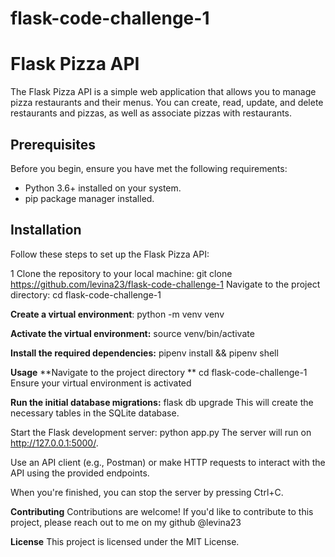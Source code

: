 # flask-code-challenge-1
# Flask Pizza API

The Flask Pizza API is a simple web application that allows you to manage pizza restaurants and their menus. You can create, read, update, and delete restaurants and pizzas, as well as associate pizzas with restaurants.

## Prerequisites

Before you begin, ensure you have met the following requirements:

- Python 3.6+ installed on your system.
- pip package manager installed.

## Installation

Follow these steps to set up the Flask Pizza API:

1 Clone the repository to your local machine:
git clone https://github.com/levina23/flask-code-challenge-1
Navigate to the project directory:
 cd flask-code-challenge-1

**Create a virtual environment**:
  python -m venv venv

**Activate the virtual environment:**
  source venv/bin/activate

**Install the required dependencies:**
  pipenv install && pipenv shell
  
**Usage**
**Navigate to the project directory **
  cd flask-code-challenge-1
  Ensure your virtual environment is activated 

**Run the initial database migrations:**
flask db upgrade
This will create the necessary tables in the SQLite database.

Start the Flask development server:
python app.py
The server will run on http://127.0.0.1:5000/.

Use an API client (e.g., Postman) or make HTTP requests to interact with the API using the provided endpoints.

When you're finished, you can stop the server by pressing Ctrl+C.

**Contributing**
Contributions are welcome! If you'd like to contribute to this project, please reach out to me on my github @levina23

**License**
This project is licensed under the MIT License. 
